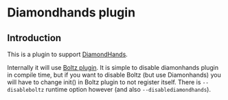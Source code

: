 # Diamondhands plugin

## Introduction
This is a plugin to support [DiamondHands](https://swap.diamondhands.technology/).

Internally it will use [Boltz plugin](../boltz/). It is simple to disable diamonhands plugin in compile time, but
if you want to disable Boltz (but use Diamonhands) you will have to change init() in Boltz plugin to not register itself.
There is `--disableboltz` runtime option however (and also `--disablediamondhands`).

